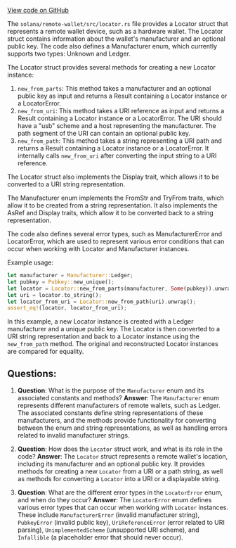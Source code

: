 
[View code on GitHub](https://github.com/solana-labs/solana/blob/master/remote-wallet/src/locator.rs)

The `solana/remote-wallet/src/locator.rs` file provides a Locator struct that represents a remote wallet device, such as a hardware wallet. The Locator struct contains information about the wallet's manufacturer and an optional public key. The code also defines a Manufacturer enum, which currently supports two types: Unknown and Ledger.

The Locator struct provides several methods for creating a new Locator instance:

1. `new_from_parts`: This method takes a manufacturer and an optional public key as input and returns a Result containing a Locator instance or a LocatorError.
2. `new_from_uri`: This method takes a URI reference as input and returns a Result containing a Locator instance or a LocatorError. The URI should have a "usb" scheme and a host representing the manufacturer. The path segment of the URI can contain an optional public key.
3. `new_from_path`: This method takes a string representing a URI path and returns a Result containing a Locator instance or a LocatorError. It internally calls `new_from_uri` after converting the input string to a URI reference.

The Locator struct also implements the Display trait, which allows it to be converted to a URI string representation.

The Manufacturer enum implements the FromStr and TryFrom traits, which allow it to be created from a string representation. It also implements the AsRef and Display traits, which allow it to be converted back to a string representation.

The code also defines several error types, such as ManufacturerError and LocatorError, which are used to represent various error conditions that can occur when working with Locator and Manufacturer instances.

Example usage:

```rust
let manufacturer = Manufacturer::Ledger;
let pubkey = Pubkey::new_unique();
let locator = Locator::new_from_parts(manufacturer, Some(pubkey)).unwrap();
let uri = locator.to_string();
let locator_from_uri = Locator::new_from_path(uri).unwrap();
assert_eq!(locator, locator_from_uri);
```

In this example, a new Locator instance is created with a Ledger manufacturer and a unique public key. The Locator is then converted to a URI string representation and back to a Locator instance using the `new_from_path` method. The original and reconstructed Locator instances are compared for equality.
## Questions: 
 1. **Question**: What is the purpose of the `Manufacturer` enum and its associated constants and methods?
   **Answer**: The `Manufacturer` enum represents different manufacturers of remote wallets, such as Ledger. The associated constants define string representations of these manufacturers, and the methods provide functionality for converting between the enum and string representations, as well as handling errors related to invalid manufacturer strings.

2. **Question**: How does the `Locator` struct work, and what is its role in the code?
   **Answer**: The `Locator` struct represents a remote wallet's location, including its manufacturer and an optional public key. It provides methods for creating a new `Locator` from a URI or a path string, as well as methods for converting a `Locator` into a URI or a displayable string.

3. **Question**: What are the different error types in the `LocatorError` enum, and when do they occur?
   **Answer**: The `LocatorError` enum defines various error types that can occur when working with `Locator` instances. These include `ManufacturerError` (invalid manufacturer string), `PubkeyError` (invalid public key), `UriReferenceError` (error related to URI parsing), `UnimplementedScheme` (unsupported URI scheme), and `Infallible` (a placeholder error that should never occur).